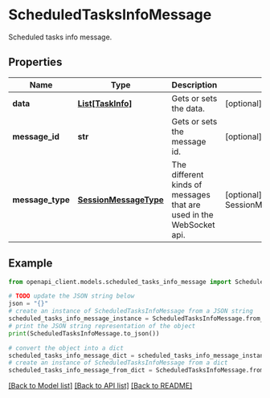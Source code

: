# ScheduledTasksInfoMessage

Scheduled tasks info message.

## Properties

Name | Type | Description | Notes
------------ | ------------- | ------------- | -------------
**data** | [**List[TaskInfo]**](TaskInfo.md) | Gets or sets the data. | [optional] 
**message_id** | **str** | Gets or sets the message id. | [optional] 
**message_type** | [**SessionMessageType**](SessionMessageType.md) | The different kinds of messages that are used in the WebSocket api. | [optional] [readonly] [default to SessionMessageType.SCHEDULEDTASKSINFO]

## Example

```python
from openapi_client.models.scheduled_tasks_info_message import ScheduledTasksInfoMessage

# TODO update the JSON string below
json = "{}"
# create an instance of ScheduledTasksInfoMessage from a JSON string
scheduled_tasks_info_message_instance = ScheduledTasksInfoMessage.from_json(json)
# print the JSON string representation of the object
print(ScheduledTasksInfoMessage.to_json())

# convert the object into a dict
scheduled_tasks_info_message_dict = scheduled_tasks_info_message_instance.to_dict()
# create an instance of ScheduledTasksInfoMessage from a dict
scheduled_tasks_info_message_from_dict = ScheduledTasksInfoMessage.from_dict(scheduled_tasks_info_message_dict)
```
[[Back to Model list]](../README.md#documentation-for-models) [[Back to API list]](../README.md#documentation-for-api-endpoints) [[Back to README]](../README.md)


